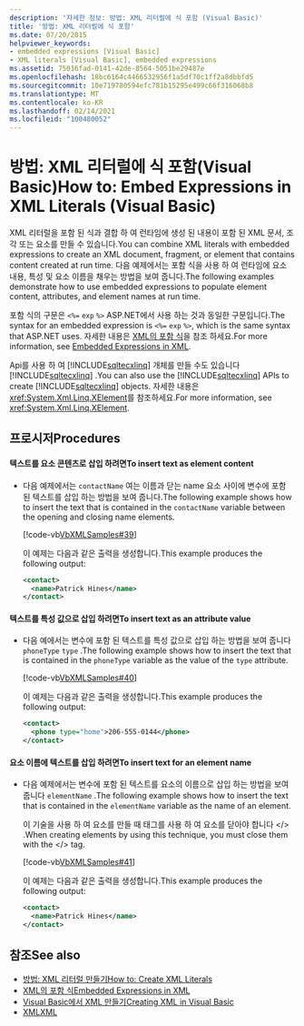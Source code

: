 ```yaml
---
description: '자세한 정보: 방법: XML 리터럴에 식 포함 (Visual Basic)'
title: '방법: XML 리터럴에 식 포함'
ms.date: 07/20/2015
helpviewer_keywords:
- embedded expressions [Visual Basic]
- XML literals [Visual Basic], embedded expressions
ms.assetid: 75016fad-0141-42de-8564-5051be29487e
ms.openlocfilehash: 18bc6164c4466532956f1a5df70c1ff2a8dbbfd5
ms.sourcegitcommit: 10e719780594efc781b15295e499c66f316068b8
ms.translationtype: MT
ms.contentlocale: ko-KR
ms.lasthandoff: 02/14/2021
ms.locfileid: "100480052"
---
```

# <a name="how-to-embed-expressions-in-xml-literals-visual-basic"></a><span data-ttu-id="96e04-103">방법: XML 리터럴에 식 포함(Visual Basic)</span><span class="sxs-lookup"><span data-stu-id="96e04-103">How to: Embed Expressions in XML Literals (Visual Basic)</span></span>

<span data-ttu-id="96e04-104">XML 리터럴을 포함 된 식과 결합 하 여 런타임에 생성 된 내용이 포함 된 XML 문서, 조각 또는 요소를 만들 수 있습니다.</span><span class="sxs-lookup"><span data-stu-id="96e04-104">You can combine XML literals with embedded expressions to create an XML document, fragment, or element that contains content created at run time.</span></span> <span data-ttu-id="96e04-105">다음 예제에서는 포함 식을 사용 하 여 런타임에 요소 내용, 특성 및 요소 이름을 채우는 방법을 보여 줍니다.</span><span class="sxs-lookup"><span data-stu-id="96e04-105">The following examples demonstrate how to use embedded expressions to populate element content, attributes, and element names at run time.</span></span>  
  
 <span data-ttu-id="96e04-106">포함 식의 구문은 `<%=` `exp` `%>` ASP.NET에서 사용 하는 것과 동일한 구문입니다.</span><span class="sxs-lookup"><span data-stu-id="96e04-106">The syntax for an embedded expression is `<%=` `exp` `%>`, which is the same syntax that ASP.NET uses.</span></span> <span data-ttu-id="96e04-107">자세한 내용은 [XML의 포함 식](embedded-expressions-in-xml.md)을 참조 하세요.</span><span class="sxs-lookup"><span data-stu-id="96e04-107">For more information, see [Embedded Expressions in XML](embedded-expressions-in-xml.md).</span></span>  
  
 <span data-ttu-id="96e04-108">Api를 사용 하 여 [!INCLUDE[sqltecxlinq](~/includes/sqltecxlinq-md.md)] 개체를 만들 수도 있습니다 [!INCLUDE[sqltecxlinq](~/includes/sqltecxlinq-md.md)] .</span><span class="sxs-lookup"><span data-stu-id="96e04-108">You can also use the [!INCLUDE[sqltecxlinq](~/includes/sqltecxlinq-md.md)] APIs to create [!INCLUDE[sqltecxlinq](~/includes/sqltecxlinq-md.md)] objects.</span></span> <span data-ttu-id="96e04-109">자세한 내용은 <xref:System.Xml.Linq.XElement>를 참조하세요.</span><span class="sxs-lookup"><span data-stu-id="96e04-109">For more information, see <xref:System.Xml.Linq.XElement>.</span></span>  
  
## <a name="procedures"></a><span data-ttu-id="96e04-110">프로시저</span><span class="sxs-lookup"><span data-stu-id="96e04-110">Procedures</span></span>  
  
#### <a name="to-insert-text-as-element-content"></a><span data-ttu-id="96e04-111">텍스트를 요소 콘텐츠로 삽입 하려면</span><span class="sxs-lookup"><span data-stu-id="96e04-111">To insert text as element content</span></span>  
  
- <span data-ttu-id="96e04-112">다음 예제에서는 `contactName` 여는 이름과 닫는 name 요소 사이에 변수에 포함 된 텍스트를 삽입 하는 방법을 보여 줍니다.</span><span class="sxs-lookup"><span data-stu-id="96e04-112">The following example shows how to insert the text that is contained in the `contactName` variable between the opening and closing name elements.</span></span>  
  
     [!code-vb[VbXMLSamples#39](~/samples/snippets/visualbasic/VS_Snippets_VBCSharp/VbXMLSamples/VB/XMLSamples14.vb#39)]  
  
     <span data-ttu-id="96e04-113">이 예제는 다음과 같은 출력을 생성합니다.</span><span class="sxs-lookup"><span data-stu-id="96e04-113">This example produces the following output:</span></span>  
  
    ```xml  
    <contact>  
      <name>Patrick Hines</name>  
    </contact>  
    ```  
  
#### <a name="to-insert-text-as-an-attribute-value"></a><span data-ttu-id="96e04-114">텍스트를 특성 값으로 삽입 하려면</span><span class="sxs-lookup"><span data-stu-id="96e04-114">To insert text as an attribute value</span></span>  
  
- <span data-ttu-id="96e04-115">다음 예에서는 변수에 포함 된 텍스트를 특성 값으로 삽입 하는 방법을 보여 줍니다 `phoneType` `type` .</span><span class="sxs-lookup"><span data-stu-id="96e04-115">The following example shows how to insert the text that is contained in the `phoneType` variable as the value of the `type` attribute.</span></span>  
  
     [!code-vb[VbXMLSamples#40](~/samples/snippets/visualbasic/VS_Snippets_VBCSharp/VbXMLSamples/VB/XMLSamples14.vb#40)]  
  
     <span data-ttu-id="96e04-116">이 예제는 다음과 같은 출력을 생성합니다.</span><span class="sxs-lookup"><span data-stu-id="96e04-116">This example produces the following output:</span></span>  
  
    ```xml  
    <contact>  
      <phone type="home">206-555-0144</phone>  
    </contact>  
    ```  
  
#### <a name="to-insert-text-for-an-element-name"></a><span data-ttu-id="96e04-117">요소 이름에 텍스트를 삽입 하려면</span><span class="sxs-lookup"><span data-stu-id="96e04-117">To insert text for an element name</span></span>  
  
- <span data-ttu-id="96e04-118">다음 예제에서는 변수에 포함 된 텍스트를 요소의 이름으로 삽입 하는 방법을 보여 줍니다 `elementName` .</span><span class="sxs-lookup"><span data-stu-id="96e04-118">The following example shows how to insert the text that is contained in the `elementName` variable as the name of an element.</span></span>  
  
     <span data-ttu-id="96e04-119">이 기술을 사용 하 여 요소를 만들 때 태그를 사용 하 여 요소를 닫아야 합니다 \</> .</span><span class="sxs-lookup"><span data-stu-id="96e04-119">When creating elements by using this technique, you must close them with the \</> tag.</span></span>  
  
     [!code-vb[VbXMLSamples#41](~/samples/snippets/visualbasic/VS_Snippets_VBCSharp/VbXMLSamples/VB/XMLSamples14.vb#41)]  
  
     <span data-ttu-id="96e04-120">이 예제는 다음과 같은 출력을 생성합니다.</span><span class="sxs-lookup"><span data-stu-id="96e04-120">This example produces the following output:</span></span>  
  
    ```xml  
    <contact>  
      <name>Patrick Hines</name>  
    </contact>  
    ```  
  
## <a name="see-also"></a><span data-ttu-id="96e04-121">참조</span><span class="sxs-lookup"><span data-stu-id="96e04-121">See also</span></span>

- [<span data-ttu-id="96e04-122">방법: XML 리터럴 만들기</span><span class="sxs-lookup"><span data-stu-id="96e04-122">How to: Create XML Literals</span></span>](how-to-create-xml-literals.md)
- [<span data-ttu-id="96e04-123">XML의 포함 식</span><span class="sxs-lookup"><span data-stu-id="96e04-123">Embedded Expressions in XML</span></span>](embedded-expressions-in-xml.md)
- [<span data-ttu-id="96e04-124">Visual Basic에서 XML 만들기</span><span class="sxs-lookup"><span data-stu-id="96e04-124">Creating XML in Visual Basic</span></span>](creating-xml.md)
- [<span data-ttu-id="96e04-125">XML</span><span class="sxs-lookup"><span data-stu-id="96e04-125">XML</span></span>](index.md)
